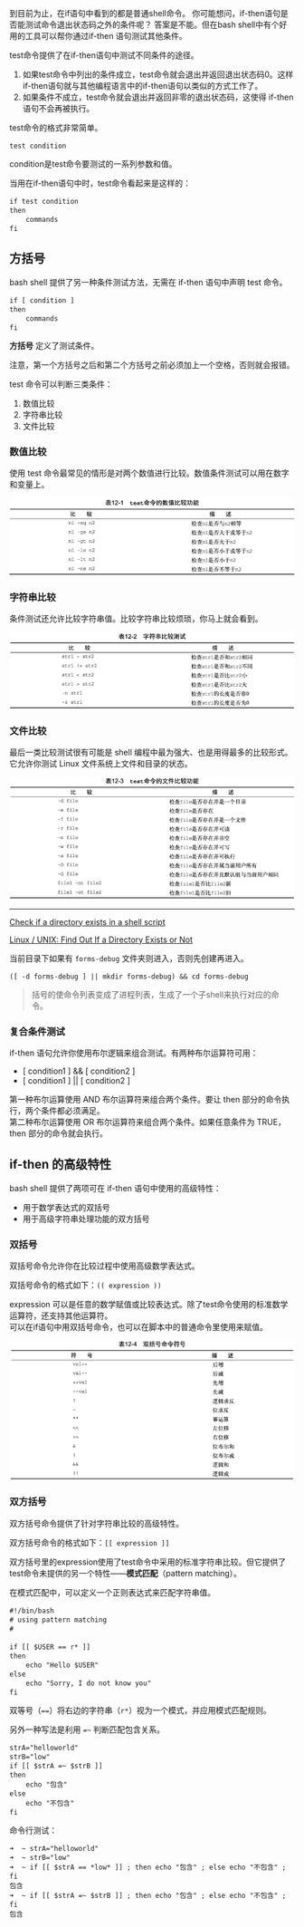 
到目前为止，在if语句中看到的都是普通shell命令。
你可能想问，if-then语句是否能测试命令退出状态码之外的条件呢？
答案是不能。但在bash shell中有个好用的工具可以帮你通过if-then 语句测试其他条件。

test命令提供了在if-then语句中测试不同条件的途径。

1. 如果test命令中列出的条件成立，test命令就会退出并返回退出状态码0。这样if-then语句就与其他编程语言中的if-then语句以类似的方式工作了。  
2. 如果条件不成立，test命令就会退出并返回非零的退出状态码，这使得 if-then语句不会再被执行。  

test命令的格式非常简单。

```
test condition
```

condition是test命令要测试的一系列参数和值。

当用在if-then语句中时，test命令看起来是这样的：

```
if test condition
then
    commands
fi
```

## 方括号

bash shell 提供了另一种条件测试方法，无需在 if-then 语句中声明 test 命令。

```Shell
if [ condition ]
then
    commands
fi
```

**方括号** 定义了测试条件。

注意，第一个方括号之后和第二个方括号之前必须加上一个空格，否则就会报错。

test 命令可以判断三类条件：

1. 数值比较  
2. 字符串比较  
3. 文件比较  

### 数值比较

使用 test 命令最常见的情形是对两个数值进行比较。数值条件测试可以用在数字和变量上。

![test-value](./images/shell-test-value.png)

### 字符串比较

条件测试还允许比较字符串值。比较字符串比较烦琐，你马上就会看到。

![test-string](./images/shell-test-string.png)

### 文件比较

最后一类比较测试很有可能是 shell 编程中最为强大、也是用得最多的比较形式。它允许你测试 Linux 文件系统上文件和目录的状态。

![test-file](./images/shell-test-file.png)

---

[Check if a directory exists in a shell script](https://stackoverflow.com/questions/59838/check-if-a-directory-exists-in-a-shell-script)  

[Linux / UNIX: Find Out If a Directory Exists or Not](https://www.cyberciti.biz/tips/find-out-if-directory-exists.html)  

当前目录下如果有 `forms-debug` 文件夹则进入，否则先创建再进入。

```Shell
([ -d forms-debug ] || mkdir forms-debug) && cd forms-debug
```

> 括号的使命令列表变成了进程列表，生成了一个子shell来执行对应的命令。

### 复合条件测试

if-then 语句允许你使用布尔逻辑来组合测试。有两种布尔运算符可用：

- [ condition1 ] && [ condition2 ]  
- [ condition1 ] || [ condition2 ]  

第一种布尔运算使用 AND 布尔运算符来组合两个条件。要让 then 部分的命令执行，两个条件都必须满足。  
第二种布尔运算使用 OR 布尔运算符来组合两个条件。如果任意条件为 TRUE，then 部分的命令就会执行。  

## if-then 的高级特性

bash shell 提供了两项可在 if-then 语句中使用的高级特性：

- 用于数学表达式的双括号  
- 用于高级字符串处理功能的双方括号  

### 双括号

双括号命令允许你在比较过程中使用高级数学表达式。

双括号命令的格式如下：`(( expression ))`

expression 可以是任意的数学赋值或比较表达式。除了test命令使用的标准数学运算符，还支持其他运算符。  
可以在if语句中用双括号命令，也可以在脚本中的普通命令里使用来赋值。  

![double-parentheses](./images/shell-double-parentheses.png)

### 双方括号

双方括号命令提供了针对字符串比较的高级特性。

双方括号命令的格式如下：`[[ expression ]]`

双方括号里的expression使用了test命令中采用的标准字符串比较。但它提供了test命令未提供的另一个特性——**模式匹配**（pattern matching）。

在模式匹配中，可以定义一个正则表达式来匹配字符串值。

```Shell
#!/bin/bash
# using pattern matching
#

if [[ $USER == r* ]]
then
    echo "Hello $USER"
else
    echo "Sorry, I do not know you"
fi
```

双等号（`==`）将右边的字符串（`r*`）视为一个模式，并应用模式匹配规则。

另外一种写法是利用 `=~` 判断匹配包含关系。

```Shell
strA="helloworld"
strB="low"
if [[ $strA =~ $strB ]]
then
    echo "包含"
else
    echo "不包含"
fi
```

命令行测试：

```
➜  ~ strA="helloworld"
➜  ~ strB="low"
➜  ~ if [[ $strA == *low* ]] ; then echo "包含" ; else echo "不包含" ; fi
包含
➜  ~ if [[ $strA =~ $strB ]] ; then echo "包含" ; else echo "不包含" ; fi
包含
```
